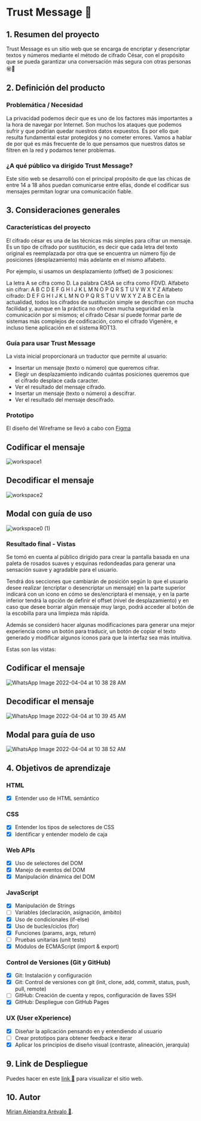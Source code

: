 # Trust Message 🤫

## 1. Resumen del proyecto
Trust Message es un sitio web que se encarga de encriptar y desencriptar textos y números mediante el método de cifrado César, con el propósito que se pueda garantizar una conversación más segura con otras personas ㊙️🙅

## 2. Definición del producto

### Problemática / Necesidad

La privacidad podemos decir que es uno de los factores más importantes a la hora de navegar por Internet. Son muchos los ataques que podemos sufrir y que podrían quedar nuestros datos expuestos. Es por ello que resulta fundamental estar protegidos y no cometer errores. Vamos a hablar de por qué es más frecuente de lo que pensamos que nuestros datos se filtren en la red y podamos tener problemas. 

### ¿A qué público va dirigido Trust Message?

Este sitio web se desarrolló con el principal propósito de que las chicas de entre 14 a 18 años puedan comunicarse entre ellas, donde el codificar sus mensajes permitan lograr una comunicación fiable.

## 3. Consideraciones generales

### Características del proyecto

El cifrado césar es una de las técnicas más simples para cifrar un mensaje. Es un tipo de cifrado por sustitución, es decir que cada letra del texto original es reemplazada por otra que se encuentra un número fijo de posiciones (desplazamiento) más adelante en el mismo alfabeto.

Por ejemplo, si usamos un desplazamiento (offset) de 3 posiciones:

La letra A se cifra como D.
La palabra CASA se cifra como FDVD.
Alfabeto sin cifrar: A B C D E F G H I J K L M N O P Q R S T U V W X Y Z
Alfabeto cifrado: D E F G H I J K L M N O P Q R S T U V W X Y Z A B C
En la actualidad, todos los cifrados de sustitución simple se descifran con mucha facilidad y, aunque en la práctica no ofrecen mucha seguridad en la comunicación por sí mismos; el cifrado César sí puede formar parte de sistemas más complejos de codificación, como el cifrado Vigenère, e incluso tiene aplicación en el sistema ROT13.


### Guía para usar Trust Message

La vista inicial proporcionará un traductor que permite al usuario:

* Insertar un mensaje (texto o número) que queremos cifrar.
* Elegir un desplazamiento indicando cuántas posiciones queremos que el cifrado desplace cada caracter.
* Ver el resultado del mensaje cifrado.
* Insertar un mensaje (texto o número) a descifrar.
* Ver el resultado del mensaje descifrado.

### Prototipo

El diseño del Wireframe se llevó a cabo con [Figma](https://www.figma.com/)

## Codificar el mensaje
![workspace1](https://user-images.githubusercontent.com/91838806/161579135-483daea6-c597-4d71-b1c4-1daf61bff39a.png)

## Decodificar el mensaje
![workspace2](https://user-images.githubusercontent.com/91838806/161579202-09c8e8f5-af4a-4480-bdde-605915f45378.png)

## Modal con guía de uso
![workspace0 (1)](https://user-images.githubusercontent.com/91838806/161579901-b8a38eb1-9700-4d7e-8a31-282dccb2d5dd.png)

### Resultado final - Vistas

Se tomó en cuenta al público dirigido para crear la pantalla basada en una paleta de rosados suaves y esquinas redondeadas para generar una sensación suave y agradable para el usuario.

Tendrá dos secciones que cambiarán de posición según lo que el usuario desee realizar (encriptar o desencriptar un mensaje) en la parte superior indicará con un icono
en cómo se des/encriptará el mensaje, y en la parte inferior tendrá la opción de definir el offset (nivel de desplazamiento) y en caso que desee borrar algún mensaje muy largo, podrá acceder al botón de la escobilla para una limpieza más rápida.

Además se consideró hacer algunas modificaciones para generar una mejor experiencia como un botón para traducir, un botón de copiar el texto generado y modificar algunos iconos para que la interfaz sea más intuitiva.

Estas son las vistas:

## Codificar el mensaje
![WhatsApp Image 2022-04-04 at 10 38 28 AM](https://user-images.githubusercontent.com/91838806/161583003-be3cafb9-7bda-4613-827c-ab7e78658d09.jpeg)


## Decodificar el mensaje
![WhatsApp Image 2022-04-04 at 10 39 45 AM](https://user-images.githubusercontent.com/91838806/161583048-ce13d82d-f1e3-4aff-9a44-6f18de5ec36c.jpeg)

## Modal para guía de uso
![WhatsApp Image 2022-04-04 at 10 38 52 AM](https://user-images.githubusercontent.com/91838806/161583111-00d8aceb-f07c-4e2c-975f-6d1b89f615db.jpeg)


## 4. Objetivos de aprendizaje

### HTML

- [x] Entender uso de HTML semántico

### CSS

- [x] Entender los tipos de selectores de CSS
- [x] Identificar y entender modelo de caja

### Web APIs

- [x] Uso de selectores del DOM
- [x] Manejo de eventos del DOM
- [x] Manipulación dinámica del DOM

### JavaScript

- [x] Manipulación de Strings
- [ ] Variables (declaración, asignación, ámbito)
- [x] Uso de condicionales (if-else)
- [x] Uso de bucles/ciclos (for)
- [x] Funciones (params, args, return)
- [ ] Pruebas unitarias (unit tests)
- [x] Módulos de ECMAScript (import & export)

### Control de Versiones (Git y GitHub)

- [x] Git: Instalación y configuración
- [x] Git: Control de versiones con git (init, clone, add, commit, status, push, pull, remote)
- [ ] GitHub: Creación de cuenta y repos, configuración de llaves SSH
- [x] GitHub: Despliegue con GitHub Pages

### UX (User eXperience)

- [x] Diseñar la aplicación pensando en y entendiendo al usuario
- [ ] Crear prototipos para obtener feedback e iterar
- [x] Aplicar los principios de diseño visual (contraste, alineación, jerarquía)

## 9. Link de Despliegue

Puedes hacer en este [link 🌟](https://mirianalejandra1996.github.io/LIM016-cipher/src/) para visualizar el sitio web.

## 10. Autor

[Mirian Alejandra Arévalo 🙋](https://github.com/mirianalejandra1996).

